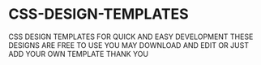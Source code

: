 # CSS-DESIGN-TEMPLATES
CSS DESIGN TEMPLATES FOR QUICK AND EASY DEVELOPMENT
THESE DESIGNS ARE FREE TO USE
YOU MAY DOWNLOAD AND EDIT OR JUST ADD YOUR OWN TEMPLATE
THANK YOU
